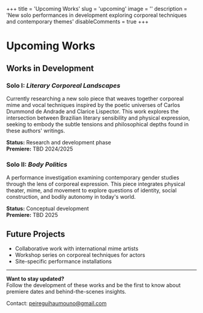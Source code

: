 +++
title = 'Upcoming Works'
slug = 'upcoming'
image = ''
description = 'New solo performances in development exploring corporeal techniques and contemporary themes'
disableComments = true
+++

# Upcoming Works

## Works in Development

### Solo I: *Literary Corporeal Landscapes*
Currently researching a new solo piece that weaves together corporeal mime and vocal techniques inspired by the poetic universes of Carlos Drummond de Andrade and Clarice Lispector. This work explores the intersection between Brazilian literary sensibility and physical expression, seeking to embody the subtle tensions and philosophical depths found in these authors' writings.

**Status:** Research and development phase  
**Premiere:** TBD 2024/2025

### Solo II: *Body Politics*
A performance investigation examining contemporary gender studies through the lens of corporeal expression. This piece integrates physical theater, mime, and movement to explore questions of identity, social construction, and bodily autonomy in today's world.

**Status:** Conceptual development  
**Premiere:** TBD 2025

## Future Projects
- Collaborative work with international mime artists
- Workshop series on corporeal techniques for actors
- Site-specific performance installations

---

**Want to stay updated?**  
Follow the development of these works and be the first to know about premiere dates and behind-the-scenes insights.

Contact: [peireguihaumouno@gmail.com](mailto:peireguihaumouno@gmail.com)

    
